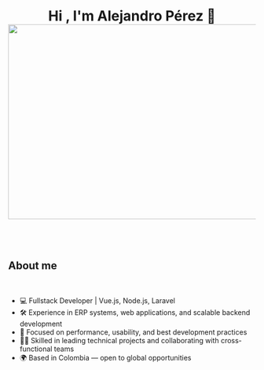 <h1 align="center"><b>Hi , I'm Alejandro Pérez 👋</b><img width="1584" height="396" alt="Banner" src="https://github.com/user-attachments/assets/f7b1a7ce-fcee-4681-bbc9-b8a12776d1c9" /></h1>

<br>
<br>

## About me

<br>

- 💻 Fullstack Developer | Vue.js, Node.js, Laravel
- 🛠️ Experience in ERP systems, web applications, and scalable backend development
- 🎯 Focused on performance, usability, and best development practices
- 👨‍💻 Skilled in leading technical projects and collaborating with cross-functional teams
- 🌍 Based in Colombia — open to global opportunities

<br>
